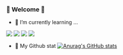 
### 👋 Welcome 👋



- 🌱 I’m currently learning ...
<img src="https://img.shields.io/badge/github-181717?style=flat-square&logo=Github&logoColor=white"/>
<img src="https://img.shields.io/badge/python-3776AB?style=flat-square&logo=python&logoColor=white"/>
<img src="https://img.shields.io/badge/mysql-4479A1?style=flat-square&logo=mysql&logoColor=white"/>
<img src="https://img.shields.io/badge/rstudio-75AADB?style=flat-square&logo=rstudio&logoColor=white"/>


- 🌟 My Github stat
[![Anurag's GitHub stats](https://github-readme-stats.vercel.app/api?psw662100=anuraghazra)](https://github.com/anuraghazra/github-readme-stats)


